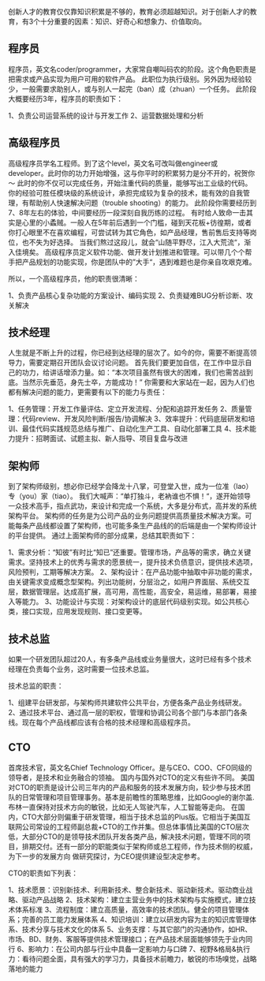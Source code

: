 创新人才的教育仅仅靠知识积累是不够的，教育必须超越知识。对于创新人才的教育，有3个十分重要的因素：知识、好奇心和想象力、价值取向。

## 程序员

程序员，英文名coder/programmer，大家常自嘲叫码农的阶段。这个角色职责是把需求或产品实现为用户可用的软件产品。
此职位为执行级别。另外因为经验较少，一般需要求助别人，或与别人一起完（ban）成（zhuan）一个任务。
此阶段大概要经历3年，程序员的职责如下：

1、负责公司运营系统的设计与开发工作
2、运营数据处理和分析

## 高级程序员

高级程序员学名工程师。到了这个level，英文名可改叫做engineer或developer。此时你的功力开始增强，这与你平时的积累努力是分不开的，祝贺你～
此时的你不仅可以完成任务，开始注重代码的质量，能够写出工业级的代码。
你的经验可胜任模块级的系统设计，承担完成较为复杂的技术，能有效的自我管理，有帮助别人快速解决问题（trouble shooting）的能力。
此阶段你需要经历到7、8年左右的体验，中间要经历一段深刻自我历练的过程。
有时给人致命一击其实是心里的小蟊贼。一般人在5年前后遇到一个门槛，碰到天花板+彷徨期，或者你打心眼里不在喜欢编程，可尝试转为其它角色，如产品经理，售前售后支持等岗位，也不失为好选择。
当我们熬过这段儿，就会“山随平野尽，江入大荒流“，渐入佳境矣。
高级程序员定义软件功能、做开发计划推进和管理。可以带几个个帮手把产品规划的功能实现，你是团队中的”大手“，遇到难题也是你亲自攻艰克难。

所以，一个高级程序员，他的职责很清晰：

1、负责产品核心复杂功能的方案设计、编码实现
2、负责疑难BUG分析诊断、攻关解决

## 技术经理

人生就是不断上升的过程，你已经到达经理的层次了。如今的你，需要不断提高领导力，需要定期召开团队会议讨论问题。
首先我们要更加自信，在工作中显示自己的功力，给讲话增添力量。如：“本次项目虽然有很大的困难，我们也需苦战到底。当然示先垂范，身先士卒，方能成功！”
你需要和大家站在一起，因为人们也都有解决问题的能力，更需要有以下的能力与责任：

1、任务管理：开发工作量评估、定立开发流程、分配和追踪开发任务
2、质量管理：代码review、开发风险判断/报告/协调解决
3、效率提升：代码底层研发和培训、最佳代码实践规范总结与推广、自动化生产工具、自动化部署工具
4、技术能力提升：招聘面试、试题主拟、新人指导、项目复盘与改进

## 架构师

到了架构师级别，想必你已经学会降龙十八掌，可登堂入世，成为一位准（lao）专（you）家（tiao）。
我们大喊声：“单打独斗，老衲谁也不惧！“，遂开始领导一众技术高手，指点武功，来设计和完成一个系统，大多是分布式，高并发的系统架构平台。
架构师的任务是为公司产品的业务问题提供高质量技术解决方案。可能每条产品线都设置了架构师，也可能多条生产品线的的后端是由一个架构师设计的平台提供。
通过上面架构师的部分成果，总结其职责如下：

1、需求分析：“知彼”有时比“知已”还重要。管理市场，产品等的需求，确立关键需求。坚持技术上的优秀与需求的愿景统一，提升技术负债意识，提供技术选项，风险预判，工期等解决方案。
2、架构设计：在产品功能中抽取中非功能的需求，由关键需求变成概念型架构。列出功能树，分层治之，如用户界面层、系统交互层，数据管理层。达成高扩展，高可用，高性能，高安全，易运维，易部署，易接入等能力。
3、功能设计与实现：对架构设计的底层代码级别实现。如公共核心类，接口实现，应用发现规则、接口变更等。

## 技术总监

如果一个研发团队超过20人，有多条产品线或业务量很大，这时已经有多个技术经理在负责每个业务，这时需要一位技术总监。

技术总监的职责：

1、组建平台研发部，与架构师共建软件公共平台，方便各条产品业务线研发。
2、通过技术平台、通过高一层的职权，管理和协调公司各个部门与本部门各条线。现在每个产品线都应该有合格的技术经理和高级程序员。

## CTO

首席技术官，英文名Chief Technology Officer。是与CEO、COO、CFO同级的领导者，是技术和业务融合的领袖。
国内与国外对CTO的定义有些许不同。
美国对CTO的职责是设计公司三年内的产品和服务的技术发展方向，较少参与技术团队的日常管理和项目管理事务。基本是前瞻性的策略思维，比如Google的谢尔盖.布林一直保持对技术方向的敏锐，比如无人驾驶汽车，人工智能等走向。
在国内，CTO大部分则偏重于研发管理，相当于技术总监的Plus版。它相当于美国互联网公司常设的工程师副总裁+CTO的工作并集。但总体事情比美国的CTO层次低，大部分CTO的是领导技术团队开发各类产品，解决技术问题，管理不同的项目，排期交付。还有一部分的职能类似于架构师或总工程师，作为技术侧的权威，为下一步的发展方向 做研究探讨，为CEO提供建设型决定参考。

CTO的职责如下列表：

1、技术愿景：识别新技术、利用新技术、整合新技术、驱动新技术。驱动商业战略、驱动产品战略
2、技术架构：建立主营业务中的技术架构与实施模式，建立技术体系标准
3、流程制度：建立高质量，高效率的技术团队。健全的项目管理体系；完善的员工能力发展体系
4、知识培训：建立以研发内容为主的知识库管理体系、技术分享与技术文化的体系
5、业务支撑：与其它部门的沟通协作，如HR、市场、BD、财务、客服等提供技术管理接口；在产品技术层面能够领先于业内同行
6、影响力：在公司内部与行业中具备一定影响力与口碑
7、视野&格局&执行力：看待问题全面，具有强大的学习力，具备技术前瞻力，敏锐的市场嗅觉，战略落地的能力
